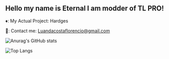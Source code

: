 ## Hello my name is Eternal I am modder of TL PRO!

♦️: My Actual Project: Hardges

📑: Contact me: Luandacostaflorencio@gmail.com

![Anurag's GitHub stats](https://github-readme-stats.vercel.app/api?username=01Eternal&show_icons=true&theme=dracula) 

![Top Langs](https://github-readme-stats.vercel.app/api/top-langs/?username=01Eternal&hide_progress=true&theme=dracula&layout=donut)
